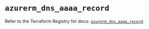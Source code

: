 # `azurerm_dns_aaaa_record`

Refer to the Terraform Registry for docs: [`azurerm_dns_aaaa_record`](https://registry.terraform.io/providers/hashicorp/azurerm/4.6.0/docs/resources/dns_aaaa_record).
